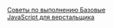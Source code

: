 [Советы по выполнению Базовые ](https://github.com/schoolteacherMP/Conspectus_HTML_CSS_JS/blob/main/ImplementationTips.md)  
[JavaScript для верстальщика ](https://github.com/schoolteacherMP/Conspectus_HTML_CSS_JS/blob/main/JS_for_frontend.md)  
